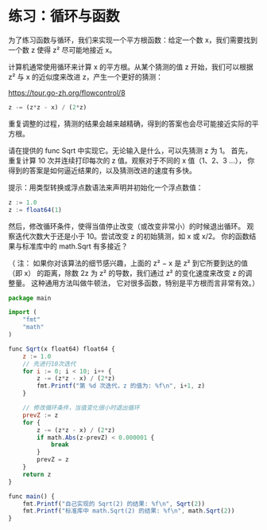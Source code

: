 # 练习：循环与函数

为了练习函数与循环，我们来实现一个平方根函数：给定一个数 x，我们需要找到一个数 z 使得 z² 尽可能地接近 x。

计算机通常使用循环来计算 x 的平方根。从某个猜测的值 z 开始，我们可以根据 z² 与 x 的近似度来改进 z，产生一个更好的猜测：

https://tour.go-zh.org/flowcontrol/8

```js
z -= (z*z - x) / (2*z)
```
重复调整的过程，猜测的结果会越来越精确，得到的答案也会尽可能接近实际的平方根。

请在提供的 func Sqrt 中实现它。无论输入是什么，可以先猜测 z 为 1。 首先，重复计算 10 次并连续打印每次的 z 值。观察对于不同的 x 值（1、2、3 ...）， 你得到的答案是如何逼近结果的，以及猜测改进的速度有多快。

提示：用类型转换或浮点数语法来声明并初始化一个浮点数值：

```js
z := 1.0
z := float64(1)
```

然后，修改循环条件，使得当值停止改变（或改变非常小）的时候退出循环。 观察迭代次数大于还是小于 10。尝试改变 z 的初始猜测，如 x 或 x/2。 你的函数结果与标准库中的 math.Sqrt 有多接近？

（ 注： 如果你对该算法的细节感兴趣，上面的 z² − x 是 z² 到它所要到达的值（即 x） 的距离，除数 2z 为 z² 的导数，我们通过 z² 的变化速度来改变 z 的调整量。 这种通用方法叫做牛顿法， 它对很多函数，特别是平方根而言非常有效。）

```js
package main

import (
    "fmt"
    "math"
)

func Sqrt(x float64) float64 {
    z := 1.0
    // 先进行10次迭代
    for i := 0; i < 10; i++ {
        z -= (z*z - x) / (2*z)
        fmt.Printf("第 %d 次迭代，z 的值为: %f\n", i+1, z)
    }

    // 修改循环条件，当值变化很小时退出循环
    prevZ := z
    for {
        z -= (z*z - x) / (2*z)
        if math.Abs(z-prevZ) < 0.000001 {
            break
        }
        prevZ = z
    }
    return z
}

func main() {
    fmt.Printf("自己实现的 Sqrt(2) 的结果: %f\n", Sqrt(2))
    fmt.Printf("标准库中 math.Sqrt(2) 的结果: %f\n", math.Sqrt(2))
}
```

